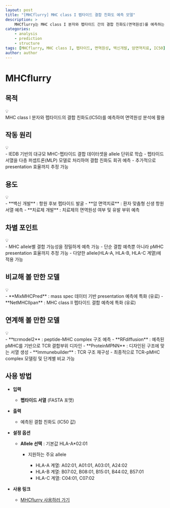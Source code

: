 ```yaml
---
layout: post
title: "[MHCflurry] MHC class I 펩타이드 결합 친화도 예측 모델"
description: >
    MHCflurry는 MHC class I 분자와 펩타이드 간의 결합 친화도(면역원성)를 예측하는 머신러닝 모델입니다. 대규모 실험 데이터를 기반으로 학습되었으며, 백신 개발과 암 면역치료에서 중요한 후보 펩타이드 발굴에 활용할 수 있습니다.
categories:
    - analysis
    - prediction
    - structure
tags: [MHCflurry, MHC class I, 펩타이드, 면역원성, 백신개발, 암면역치료, IC50]
author: author
---
```


# MHCflurry

## 목적

<aside>
💡
<div markdown="1">
MHC class I 분자와 펩타이드의 결합 친화도(IC50)를 예측하여 면역원성 분석에 활용
</div>
</aside>

## 작동 원리

<aside>
💡
<div markdown="1">
- IEDB 기반의 대규모 MHC-펩타이드 결합 데이터셋을 allele 단위로 학습  
- 펩타이드 서열을 다층 퍼셉트론(MLP) 모델로 처리하여 결합 친화도 회귀 예측  
- 추가적으로 presentation 효율까지 추정 가능
</div>
</aside>

## 용도

<aside>
💡
<div markdown="1">
- **백신 개발** : 항원 후보 펩타이드 발굴  
- **암 면역치료** : 환자 맞춤형 신생 항원 서열 예측  
- **치료제 개발** : 치료제의 면역원성 여부 및 유발 부위 예측  
</div>
</aside>

## 차별 포인트

<aside>
💡
<div markdown="1">
- MHC allele별 결합 가능성을 정밀하게 예측 가능  
- 단순 결합 예측뿐 아니라 pMHC presentation 효율까지 추정 가능  
- 다양한 allele(HLA-A, HLA-B, HLA-C 계열)에 적용 가능  
</div>
</aside>

## 비교해 볼 만한 모델

<aside>
💡
<div markdown="1">
- **MixMHCPred** : mass spec 데이터 기반 presentation 예측에 특화 (유료)  
- **NetMHCIIpan** : MHC class II 펩타이드 결합 예측에 특화 (유료)  
</div>
</aside>

## 연계해 볼 만한 모델

<aside>
💡
<div markdown="1">
- **tcrmodel2** : peptide-MHC complex 구조 예측  
- **RFdiffusion** : 예측된 pMHC를 기반으로 TCR 결합부위 디자인  
- **ProteinMPNN** : 디자인된 구조에 맞는 서열 생성  
- **Immunebuilder** : TCR 구조 재구성  
- 최종적으로 TCR-pMHC complex 모델링 및 단계별 비교 가능  
</div>
</aside>

## 사용 방법

* **입력**

    * **펩타이드 서열** (FASTA 포맷)

* **출력**

    * 예측된 결합 친화도 (IC50 값)

* **설정 옵션**

    * **Allele 선택** : 기본값 HLA-A\*02:01

        * 지원하는 주요 allele

            * HLA-A 계열: A02:01, A01:01, A03:01, A24:02
            * HLA-B 계열: B07:02, B08:01, B15:01, B44:02, B57:01
            * HLA-C 계열: C04:01, C07:02

* **사용 링크**

    * <a href="https://curie.kr:444/Analysis/mhcflurry" target="_blank" rel="noopener noreferrer">MHCflurry 사용하러 가기</a>
